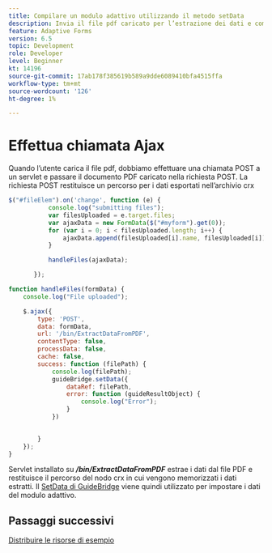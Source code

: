 ```yaml
---
title: Compilare un modulo adattivo utilizzando il metodo setData
description: Invia il file pdf caricato per l’estrazione dei dati e compila il modulo adattivo con i dati estratti
feature: Adaptive Forms
version: 6.5
topic: Development
role: Developer
level: Beginner
kt: 14196
source-git-commit: 17ab178f385619b589a9dde6089410bfa4515ffa
workflow-type: tm+mt
source-wordcount: '126'
ht-degree: 1%

---
```


# Effettua chiamata Ajax

Quando l’utente carica il file pdf, dobbiamo effettuare una chiamata POST a un servlet e passare il documento PDF caricato nella richiesta POST. La richiesta POST restituisce un percorso per i dati esportati nell’archivio crx

```javascript
$("#fileElem").on('change', function (e) {
           console.log("submitting files");
           var filesUploaded = e.target.files;
           var ajaxData = new FormData($("#myform").get(0));
           for (var i = 0; i < filesUploaded.length; i++) {
               ajaxData.append(filesUploaded[i].name, filesUploaded[i]);
           }

           handleFiles(ajaxData);

       });

function handleFiles(formData) {
    console.log("File uploaded");

    $.ajax({
        type: 'POST',
        data: formData,
        url: '/bin/ExtractDataFromPDF',
        contentType: false,
        processData: false,
        cache: false,
        success: function (filePath) {
            console.log(filePath);
            guideBridge.setData({
                dataRef: filePath,
                error: function (guideResultObject) {
                    console.log("Error");
                }
            })
            

        }
    });
}
```

Servlet installato su **_/bin/ExtractDataFromPDF_** estrae i dati dal file PDF e restituisce il percorso del nodo crx in cui vengono memorizzati i dati estratti.
Il [SetData di GuideBridge](https://developer.adobe.com/experience-manager/reference-materials/6-5/forms/javascript-api/GuideBridge.html#setData__anchor) viene quindi utilizzato per impostare i dati del modulo adattivo.

## Passaggi successivi

[Distribuire le risorse di esempio](./test-the-solution.md)


